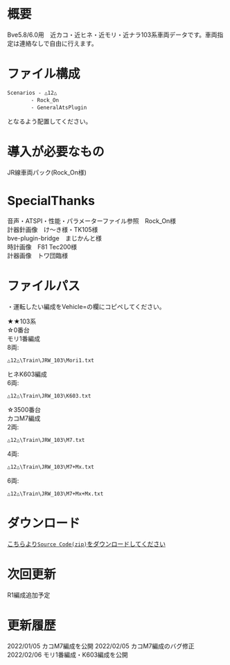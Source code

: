 # 概要
Bve5.8/6.0用　近カコ・近ヒネ・近モリ・近ナラ103系車両データです。車両指定は連絡なしで自由に行えます。  

# ファイル構成  
```
Scenarios - △12△  
　　　　 - Rock_On  
　　　　 - GeneralAtsPlugin  
```
となるよう配置してください。  

# 導入が必要なもの
JR線車両パック(Rock_On様)  

# SpecialThanks  
音声・ATSPI・性能・パラメーターファイル参照　Rock_On様  
計器針画像　け〜き様・TK105様  
bve-plugin-bridge　まじかんと様  
時計画像　F81 Tec200様  
計器画像　トワ団臨様  

# ファイルパス  
・運転したい編成をVehicle=の欄にコピペしてください。  

★★103系  
☆0番台  
モリ1番編成  
8両:
```
△12△\Train\JRW_103\Mori1.txt
```  
ヒネK603編成  
6両:
```
△12△\Train\JRW_103\K603.txt
```  
☆3500番台  
カコM7編成  
2両:
```
△12△\Train\JRW_103\M7.txt
```  
4両:
```
△12△\Train\JRW_103\M7+Mx.txt  
```
6両:
```
△12△\Train\JRW_103\M7+Mx+Mx.txt  
```
# ダウンロード  
[こちらより`Source Code(zip)`をダウンロードしてください](https://github.com/sankakujirusi12/Bve_JRW103/releases/tag/1.0.1)

# 次回更新  
R1編成追加予定  

# 更新履歴  
2022/01/05 カコM7編成を公開
2022/02/05 カコM7編成のバグ修正
2022/02/06 モリ1番編成・K603編成を公開
